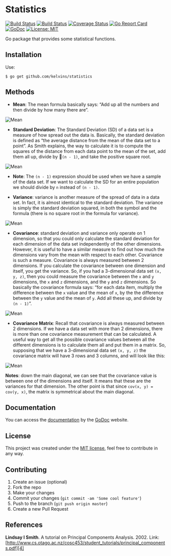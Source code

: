 # Statistics

[![Build Status](https://travis-ci.org/kelvins/statistics.svg?branch=master)](https://travis-ci.org/kelvins/statistics)
[![Build Status](https://circleci.com/gh/kelvins/statistics.svg?style=shield&circle-token=:circle-token)](https://circleci.com/gh/kelvins/statistics)
[![Coverage Status](https://coveralls.io/repos/github/kelvins/statistics/badge.svg?branch=master)](https://coveralls.io/github/kelvins/statistics?branch=master)
[![Go Report Card](https://goreportcard.com/badge/github.com/kelvins/statistics)](https://goreportcard.com/report/github.com/kelvins/statistics)
[![GoDoc](https://godoc.org/github.com/kelvins/statistics?status.svg)](https://godoc.org/github.com/kelvins/statistics)
[![License: MIT](https://img.shields.io/badge/License-MIT-brightgreen.svg)](LICENSE)

Go package that provides some statistical functions.

## Installation

Use:

    $ go get github.com/kelvins/statistics

## Methods

- **Mean**: The mean formula basically says: “Add up all the numbers and then divide by how many there are”.

![Mean](http://i.imgur.com/nepiG0s.png)

- **Standard Deviation**: The Standard Deviation (SD) of a data set is a measure of how spread out the data is. Basically, the standard deviation is defined as “the average distance from the mean of the data set to a point”. As Smith explains, the way to calculate it is to compute the squares of the distance from each data point to the mean of the set, add them all up,
divide by `(n - 1)`, and take the positive square root.

![Mean](http://i.imgur.com/A6nUpGU.png)

- **Note**: The `(n - 1)` expression should be used when we have a sample of the data set. If we want to calculate the SD for an entire population we should divide by `n` instead of `(n - 1)`.

- **Variance**: variance is another measure of the spread of data in a data set. In fact, it is almost identical to the standard deviation. The variance is simply the standard deviation squared, in both the symbol and the formula (there is no square root in the formula for variance).

![Mean](http://i.imgur.com/qZu5to3.png)

- **Covariance**: standard deviation and variance only operate on 1 dimension, so that you could only calculate the standard deviation for each dimension of the data set independently of the other dimensions. However, it is useful to have a similar measure to find out how much the dimensions vary from the mean with respect to each other. Covariance is such a measure. Covariance is always measured between 2 dimensions. If you calculate the covariance between one dimension and itself, you get the variance. So, if you had a 3-dimensional data set `(x, y, z)`, then you could measure the covariance between the `x` and `y` dimensions, the `x` and `z` dimensions, and the `y` and `z` dimensions. So basically the covariance formula says: “for each data item, multiply the difference between the `x` value and the mean of `x`, by the the difference between the `y` value and the mean of `y`. Add all these up, and divide by `(n - 1)`”.

![Mean](http://i.imgur.com/Wt1c76u.png)

- **Covariance Matrix**: Recall that covariance is always measured between 2 dimensions. If we have a data set with more than 2 dimensions, there is more than one covariance measurement that can be calculated. A useful way to get all the possible covariance values between all the different dimensions is to calculate them all and put them in a matrix. So, supposing that we have a 3-dimensional data set `(x, y, z)` the covariance matrix will have 3 rows and 3 columns, and will look like this:

![Mean](http://i.imgur.com/H1xM95q.png)

**Notes**: down the main diagonal, we can see that the covariance value is between one of the dimensions and itself. It means that these are the variances for that dimension. The other point is that since `cov(x, y) = cov(y, x)`, the matrix is symmetrical about the main diagonal.

## Documentation


You can access the [documentation][2] by the [GoDoc][3] website.

## License

This project was created under the [MIT license][1], feel free to contribute in any way.

## Contributing

1. Create an issue (optional)
2. Fork the repo
3. Make your changes
4. Commit your changes (`git commit -am 'Some cool feature'`)
5. Push to the branch (`git push origin master`)
6. Create a new Pull Request

## References

**Lindsay I Smith**. A tutorial on Principal Components Analysis. 2002. Link: [http://www.cs.otago.ac.nz/cosc453/student_tutorials/principal_components.pdf][4]

  [1]: LICENSE
  [2]: https://godoc.org/github.com/kelvins/statistics
  [3]: https://godoc.org/
  [4]: http://www.cs.otago.ac.nz/cosc453/student_tutorials/principal_components.pdf
